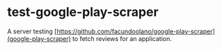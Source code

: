 # test-google-play-scraper

A server testing [https://github.com/facundoolano/google-play-scraper](google-play-scraper) to fetch reviews for an application.
